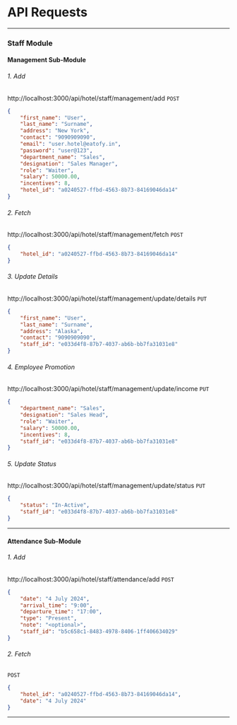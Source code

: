 # API Requests

----------------------------------------------------------------------------------

### Staff Module

#### Management Sub-Module
###### 1. Add
http://localhost:3000/api/hotel/staff/management/add
`POST`
```json
{
    "first_name": "User",
    "last_name": "Surname",
    "address": "New York",
    "contact": "9090909090",
    "email": "user.hotel@eatofy.in",
    "password": "user@123",
    "department_name": "Sales",
    "designation": "Sales Manager",
    "role": "Waiter",
    "salary": 50000.00,
    "incentives": 8,
    "hotel_id": "a0240527-ffbd-4563-8b73-84169046da14"
}
```

###### 2. Fetch
http://localhost:3000/api/hotel/staff/management/fetch
`POST`
```json
{
    "hotel_id": "a0240527-ffbd-4563-8b73-84169046da14"
}
```

###### 3. Update Details
http://localhost:3000/api/hotel/staff/management/update/details
`PUT`
```json
{
    "first_name": "User",
    "last_name": "Surname",
    "address": "Alaska",
    "contact": "9090909090",
    "staff_id": "e033d4f8-87b7-4037-ab6b-bb7fa31031e8"
}
```
###### 4. Employee Promotion
http://localhost:3000/api/hotel/staff/management/update/income
`PUT`
```json
{
    "department_name": "Sales",
    "designation": "Sales Head",
    "role": "Waiter",
    "salary": 50000.00,
    "incentives": 8,
    "staff_id": "e033d4f8-87b7-4037-ab6b-bb7fa31031e8"
}
```

###### 5. Update Status
http://localhost:3000/api/hotel/staff/management/update/status
`PUT`
```json
{
    "status": "In-Active",
    "staff_id": "e033d4f8-87b7-4037-ab6b-bb7fa31031e8"
}
```


----------------------------------------------------------------------------------

#### Attendance Sub-Module
###### 1. Add
http://localhost:3000/api/hotel/staff/attendance/add
`POST`
```json
{
    "date": "4 July 2024",
    "arrival_time": "9:00",
    "departure_time": "17:00",
    "type": "Present",
    "note": "<optional>",
    "staff_id": "b5c658c1-8483-4978-8406-1ff406634029"
}
```

###### 2. Fetch

`POST`
```json
{
    "hotel_id": "a0240527-ffbd-4563-8b73-84169046da14",
    "date": "4 July 2024"
}
```
----------------------------------------------------------------------------------
